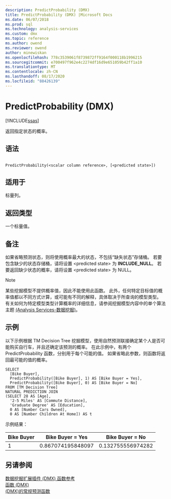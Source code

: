 ```yaml
---
description: PredictProbability (DMX)
title: PredictProbability (DMX) |Microsoft Docs
ms.date: 06/07/2018
ms.prod: sql
ms.technology: analysis-services
ms.custom: dmx
ms.topic: reference
ms.author: owend
ms.reviewer: owend
author: minewiskan
ms.openlocfilehash: 778c3539061f8739872ff9164f000118b1996215
ms.sourcegitcommit: e700497f962e4c2274df16d9e651059b42ff1a10
ms.translationtype: MT
ms.contentlocale: zh-CN
ms.lasthandoff: 08/17/2020
ms.locfileid: "88426139"
---
```

# <a name="predictprobability-dmx"></a>PredictProbability (DMX)
[!INCLUDE[ssas](../includes/applies-to-version/ssas.md)]

  返回指定状态的概率。  
  
## <a name="syntax"></a>语法  
  
```  
  
PredictProbability(<scalar column reference>, [<predicted state>])  
```  
  
## <a name="applies-to"></a>适用于  
 标量列。  
  
## <a name="return-type"></a>返回类型  
 一个标量值。  
  
## <a name="remarks"></a>备注  
 如果省略预测状态，则将使用概率最大的状态，不包括“缺失状态”存储桶。 若要包含缺少的状态存储桶，请将设置 \<predicted state> 为 **INCLUDE_NULL**。 若要返回缺少状态的概率，请将设置 \<predicted state> 为 NULL。  
  
> [!NOTE]  
>  某些挖掘模型不提供概率值，因此不能使用此函数。 此外，任何特定目标值的概率值都以不同方式计算，或可能有不同的解释，具体取决于所查询的模型类型。 有关如何为特定模型类型计算概率的详细信息，请参阅挖掘模型内容中的单个算法主题 [&#40;Analysis Services-数据挖掘&#41;](https://docs.microsoft.com/analysis-services/data-mining/mining-model-content-analysis-services-data-mining)。  
  
## <a name="examples"></a>示例  
 以下示例根据 TM Decision Tree 挖掘模型，使用自然预测联接确定某个人是否可能购买自行车，并且还确定该预测的概率。 在此示例中，有两个 PredictProbability 函数，分别用于每个可能的值。 如果省略此参数，则函数将返回最可能的值的概率。  
  
```  
SELECT  
  [Bike Buyer],  
  PredictProbability([Bike Buyer], 1) AS [Bike Buyer = Yes],  
  PredictProbability([Bike Buyer], 0) AS [Bike Buyer = No]  
FROM [TM Decision Tree]  
NATURAL PREDICTION JOIN  
(SELECT 28 AS [Age],  
  '2-5 Miles' AS [Commute Distance],  
  'Graduate Degree' AS [Education],  
  0 AS [Number Cars Owned],  
  0 AS [Number Children At Home]) AS t  
```  
  
 示例结果：  
  
|Bike Buyer|Bike Buyer = Yes|Bike Buyer = No|  
|----------------|-----------------------|----------------------|  
|1|0.867074195848097|0.132755556974282|  
  
## <a name="see-also"></a>另请参阅  
 [数据挖掘扩展插件 &#40;DMX&#41; 函数参考](../dmx/data-mining-extensions-dmx-function-reference.md)   
 [函数 &#40;DMX&#41;](../dmx/functions-dmx.md)   
 [&#40;DMX&#41;的常规预测函数 ](../dmx/general-prediction-functions-dmx.md)  
  
  
